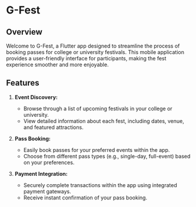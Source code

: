 # G-Fest

## Overview

Welcome to G-Fest, a Flutter app designed to streamline the process of booking passes for college or university festivals. This mobile application provides a user-friendly interface for participants, making the fest experience smoother and more enjoyable.

## Features

1. **Event Discovery:**
   - Browse through a list of upcoming festivals in your college or university.
   - View detailed information about each fest, including dates, venue, and featured attractions.

2. **Pass Booking:**
   - Easily book passes for your preferred events within the app.
   - Choose from different pass types (e.g., single-day, full-event) based on your preferences.

3. **Payment Integration:**
   - Securely complete transactions within the app using integrated payment gateways.
   - Receive instant confirmation of your pass booking.